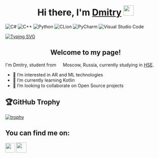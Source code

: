 <h1 align="center">Hi there, I'm <a href="https://vk.com/thats_impossible" target="_blank">Dmitry</a> 
<img src="https://github.com/blackcater/blackcater/raw/main/images/Hi.gif" height="32"/></h1>

![C#](https://img.shields.io/badge/c%23-%23239120.svg?style=for-the-badge&logo=c-sharp&logoColor=white)
![C++](https://img.shields.io/badge/c++-%2300599C.svg?style=for-the-badge&logo=c%2B%2B&logoColor=white)
![Python](https://img.shields.io/badge/python-3670A0?style=for-the-badge&logo=python&logoColor=ffdd54)
![CLion](https://img.shields.io/badge/CLion-black?style=for-the-badge&logo=clion&logoColor=white)
![PyCharm](https://img.shields.io/badge/pycharm-143?style=for-the-badge&logo=pycharm&logoColor=black&color=black&labelColor=green)
![Visual Studio Code](https://img.shields.io/badge/Visual%20Studio%20Code-0078d7.svg?style=for-the-badge&logo=visual-studio-code&logoColor=white)

[![Typing SVG](https://readme-typing-svg.herokuapp.com?color=%2336BCF7&lines=Computer+science+student)](https://git.io/typing-svg)
<h2 align="center">Welcome to my page!</h2>
<span>I'm Dmitry, student from <img src="https://cdn-icons-png.flaticon.com/512/323/323300.png" width="13"/> Moscow, Russia, currently studying in <a href="https://www.hse.ru/en/">HSE</a>.</span>

- 👀 I’m interested in AR and ML technologies
- 🌱 I’m currently learning Kotlin
- 💞️ I’m looking to collaborate on Open Source projects

<h2>🏆GitHub Trophy</h2>

[![trophy](https://github-profile-trophy.vercel.app/?username=Dipvincer&theme=onedark)](https://github.com/ryo-ma/github-profile-trophy)

## You can find me on:
<a href="https://vk.com/thats_impossible"><img src="https://upload.wikimedia.org/wikipedia/commons/2/21/VK.com-logo.svg" width="30"/></a>
<a href="https://github.com/Dipvincer"><img src="https://icon-library.com/images/github-icon-white/github-icon-white-6.jpg" width="32"/></a>

<!---
Dipvincer/Dipvincer is a ✨ special ✨ repository because its `README.md` (this file) appears on your GitHub profile.
You can click the Preview link to take a look at your changes.
--->
